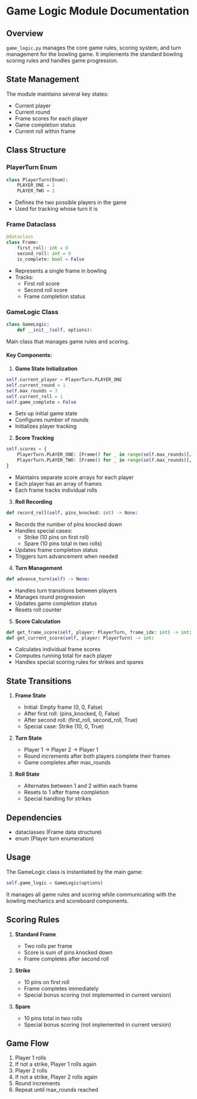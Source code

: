 # Game Logic Module Documentation

## Overview

`game_logic.py` manages the core game rules, scoring system, and turn management for the bowling game. It implements the standard bowling scoring rules and handles game progression.

## State Management

The module maintains several key states:

- Current player
- Current round
- Frame scores for each player
- Game completion status
- Current roll within frame

## Class Structure

### PlayerTurn Enum

```python
class PlayerTurn(Enum):
    PLAYER_ONE = 1
    PLAYER_TWO = 2
```

- Defines the two possible players in the game
- Used for tracking whose turn it is

### Frame Dataclass

```python
@dataclass
class Frame:
    first_roll: int = 0
    second_roll: int = 0
    is_complete: bool = False
```

- Represents a single frame in bowling
- Tracks:
  - First roll score
  - Second roll score
  - Frame completion status

### GameLogic Class

```python
class GameLogic:
    def __init__(self, options):
```

Main class that manages game rules and scoring.

#### Key Components:

1. **Game State Initialization**

```python
self.current_player = PlayerTurn.PLAYER_ONE
self.current_round = 1
self.max_rounds = 3
self.current_roll = 1
self.game_complete = False
```

- Sets up initial game state
- Configures number of rounds
- Initializes player tracking

2. **Score Tracking**

```python
self.scores = {
    PlayerTurn.PLAYER_ONE: [Frame() for _ in range(self.max_rounds)],
    PlayerTurn.PLAYER_TWO: [Frame() for _ in range(self.max_rounds)],
}
```

- Maintains separate score arrays for each player
- Each player has an array of frames
- Each frame tracks individual rolls

3. **Roll Recording**

```python
def record_roll(self, pins_knocked: int) -> None:
```

- Records the number of pins knocked down
- Handles special cases:
  - Strike (10 pins on first roll)
  - Spare (10 pins total in two rolls)
- Updates frame completion status
- Triggers turn advancement when needed

4. **Turn Management**

```python
def advance_turn(self) -> None:
```

- Handles turn transitions between players
- Manages round progression
- Updates game completion status
- Resets roll counter

5. **Score Calculation**

```python
def get_frame_score(self, player: PlayerTurn, frame_idx: int) -> int:
def get_current_score(self, player: PlayerTurn) -> int:
```

- Calculates individual frame scores
- Computes running total for each player
- Handles special scoring rules for strikes and spares

## State Transitions

1. **Frame State**

   - Initial: Empty frame (0, 0, False)
   - After first roll: (pins_knocked, 0, False)
   - After second roll: (first_roll, second_roll, True)
   - Special case: Strike (10, 0, True)

2. **Turn State**

   - Player 1 → Player 2 → Player 1
   - Round increments after both players complete their frames
   - Game completes after max_rounds

3. **Roll State**
   - Alternates between 1 and 2 within each frame
   - Resets to 1 after frame completion
   - Special handling for strikes

## Dependencies

- dataclasses (Frame data structure)
- enum (Player turn enumeration)

## Usage

The GameLogic class is instantiated by the main game:

```python
self.game_logic = GameLogic(options)
```

It manages all game rules and scoring while communicating with the bowling mechanics and scoreboard components.

## Scoring Rules

1. **Standard Frame**

   - Two rolls per frame
   - Score is sum of pins knocked down
   - Frame completes after second roll

2. **Strike**

   - 10 pins on first roll
   - Frame completes immediately
   - Special bonus scoring (not implemented in current version)

3. **Spare**
   - 10 pins total in two rolls
   - Special bonus scoring (not implemented in current version)

## Game Flow

1. Player 1 rolls
2. If not a strike, Player 1 rolls again
3. Player 2 rolls
4. If not a strike, Player 2 rolls again
5. Round increments
6. Repeat until max_rounds reached
